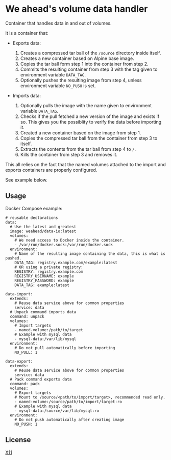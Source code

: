 # We ahead's volume data handler

Container that handles data in and out of volumes.

It is a container that:

- Exports data:
  1. Creates a compressed tar ball of the `/source` directory inside itself.
  2. Creates a new container based on Alpine base image.
  3. Copies the tar ball form step 1 into the container from step 2.
  4. Commits the resulting container from step 3 with the tag given to environment variable `DATA_TAG`.
  5. Optionally pushes the resulting image from step 4, unless environment variable `NO_PUSH` is set.

- Imports data:
  1. Optionally pulls the image with the name given to environment variable `DATA_TAG`.
  2. Checks if the pull fetched a new version of the image and exists if so. This gives you the possiblity to verify the data before importing it.
  3. Created a new container based on the image from step 1.
  4. Copies the compressed tar ball from the container from step 3 to itself.
  5. Extracts the contents from the tar ball from step 4 to `/`.
  6. Kills the container from step 3 and removes it.

This all relies on the fact that the named volumes attached to the import and exports containers are properly configured.

See example below.

## Usage

Docker Compose example:

```
# reusable declarations
data:
  # Use the latest and greatest
  image: weahead/data-io:latest
  volumes:
    # We need access to Docker inside the container.
    - /var/run/docker.sock:/var/run/docker.sock
  environment:
    # Name of the resulting image containing the data, this is what is pushed.
    DATA_TAG: registry.example.com/example:latest
    # OR using a private registry:
    REGISTRY: registry.example.com
    REGISTRY_USERNAME: example
    REGISTRY_PASSWORD: example 
    DATA_TAG: example:latest

data-import:
  extends:
    # Reuse data service above for common properties
    service: data
  # Unpack command imports data
  command: unpack
  volumes:
    # Import targets
    - named-volume:/path/to/target
    # Example with mysql data
    - mysql-data:/var/lib/mysql
  environment:
    # Do not pull automatically before importing
    NO_PULL: 1

data-export:
  extends:
    # Reuse data service above for common properties
    service: data
  # Pack command exports data
  command: pack
  volumes:
    # Export targets
    # Mount to /source/<path/to/import/target>, recommended read only.
    - named-volume:/source/path/to/import/target:ro
    # Example with mysql data
    - mysql-data:/source/var/lib/mysql:ro
  environment:
    # Do not push automatically after creating image
    NO_PUSH: 1
```


## License

[X11](LICENSE)

